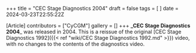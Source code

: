 +++
title = "CEC Stage Diagnostics 2004"
draft = false
tags = [ ]
date = 2024-03-23T22:55:22Z

[Article]
contributors = ["CyCGM"]
gallery = []
+++
**_CEC Stage Diagnostics 2004**_ was released in 2004. This is a reissue of the original [CEC Stage Diagnostics 1992]({{< ref "wiki/CEC Stage Diagnostics 1992.md" >}}) video, with no changes to the contents of the diagnostics video.